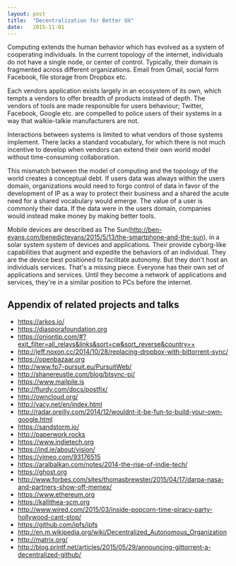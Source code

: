 ```yaml
---
layout: post
title:  "Decentralization for Better UX"
date:   2015-11-01
---
```


Computing extends the human behavior which has evolved as a system of cooperating individuals.
In the current topology of the internet, individuals do not have a single node, or center of control.
Typically, their domain is fragmented across different organizations. Email from Gmail, social form Facebook, file storage from Dropbox etc.


Each vendors application exists largely in an ecosystem of its own, which tempts a vendors to offer breadth of products instead of depth.
The vendors of tools are made responsible for users behaviour; Twitter, Facebook, Google etc. are compelled to police users of their systems in a way that walkie-talkie manufacturers are not.


Interactions between systems is limited to what vendors of those systems implement.
There lacks a standard vocabulary, for which there is not much incentive to develop when vendors can extend their own world model without time-consuming collaboration.


This mismatch between the model of computing and the topology of the world creates a conceptual debt.
If users data was always within the users domain, organizations would need to forgo control of data in favor of the development of IP as a way to protect their business and a shared the acute need for a shared vocabulary would emerge.
The value of a user is commonly their data. If the data were in the users domain, companies would instead make money by making better tools.


Mobile devices are described as The Sun(http://ben-evans.com/benedictevans/2015/5/13/the-smartphone-and-the-sun), in a solar system system of devices and applications.
Their provide cyborg-like capabilities that augment and expedite the behaviors of an individual.
They are the device best positioned to facilitate autonomy.
But they don't host an individuals services. That's a missing piece.
Everyone has their own set of applications and services.
Until they become a network of applications and services, they're in a similar position to PCs before the internet.


## Appendix of related projects and talks

<ul>
  <li><a target="blank" href="https://arkos.io/">https://arkos.io/</a></li>
  <li><a target="blank" href="https://diasporafoundation.org">https://diasporafoundation.org</a></li>
  <li><a target="blank" href="https://oniontip.com/#?exit_filter=all_relays&links&sort=cw&sort_reverse&country=+">https://oniontip.com/#?exit_filter=all_relays&links&sort=cw&sort_reverse&country=+</a></li>
  <li><a target="blank" href="http://jeff.noxon.cc/2014/10/28/replacing-dropbox-with-bittorrent-sync/">http://jeff.noxon.cc/2014/10/28/replacing-dropbox-with-bittorrent-sync/</a></li>
  <li><a target="blank" href="https://openbazaar.org">https://openbazaar.org</a></li>
  <li><a target="blank" href="http://www.fp7-pursuit.eu/PursuitWeb/">http://www.fp7-pursuit.eu/PursuitWeb/</a></li>
  <li><a target="blank" href="http://shanereustle.com/blog/btsync-pi/">http://shanereustle.com/blog/btsync-pi/</a></li>
  <li><a target="blank" href="https://www.mailpile.is">https://www.mailpile.is</a></li>
  <li><a target="blank" href="http://flurdy.com/docs/postfix/">http://flurdy.com/docs/postfix/</a></li>
  <li><a target="blank" href="http://owncloud.org/">http://owncloud.org/</a></li>
  <li><a target="blank" href="http://yacy.net/en/index.html">http://yacy.net/en/index.html</a></li>
  <li><a target="blank" href="http://radar.oreilly.com/2014/12/wouldnt-it-be-fun-to-build-your-own-google.html">http://radar.oreilly.com/2014/12/wouldnt-it-be-fun-to-build-your-own-google.html</a></li>
  <li><a target="blank" href="https://sandstorm.io/">https://sandstorm.io/</a></li>
  <li><a target="blank" href="http://paperwork.rocks">http://paperwork.rocks</a></li>
  <li><a target="blank" href="https://www.indietech.org">https://www.indietech.org</a></li>
  <li><a target="blank" href="https://ind.ie/about/vision/">https://ind.ie/about/vision/</a></li>
  <li><a target="blank" href="https://vimeo.com/93176515">https://vimeo.com/93176515</a></li>
  <li><a target="blank" href="https://aralbalkan.com/notes/2014-the-rise-of-indie-tech/">https://aralbalkan.com/notes/2014-the-rise-of-indie-tech/</a></li>
  <li><a target="blank" href="https://ghost.org">https://ghost.org</a></li>
  <li><a target="blank" href="http://www.forbes.com/sites/thomasbrewster/2015/04/17/darpa-nasa-and-partners-show-off-memex/">http://www.forbes.com/sites/thomasbrewster/2015/04/17/darpa-nasa-and-partners-show-off-memex/</a></li>
  <li><a target="blank" href="https://www.ethereum.org">https://www.ethereum.org</a></li>
  <li><a target="blank" href="https://kallithea-scm.org">https://kallithea-scm.org</a></li>
  <li><a target="blank" href="http://www.wired.com/2015/03/inside-popcorn-time-piracy-party-hollywood-cant-stop/">http://www.wired.com/2015/03/inside-popcorn-time-piracy-party-hollywood-cant-stop/</a></li>
  <li><a target="blank" href="https://github.com/ipfs/ipfs">https://github.com/ipfs/ipfs</a></li>
  <li><a target="blank" href="http://en.m.wikipedia.org/wiki/Decentralized_Autonomous_Organization">http://en.m.wikipedia.org/wiki/Decentralized_Autonomous_Organization</a></li>
  <li><a target="blank" href="http://matrix.org/">http://matrix.org/</a></li>
  <li><a target="blank" href="http://blog.printf.net/articles/2015/05/29/announcing-gittorrent-a-decentralized-github/">http://blog.printf.net/articles/2015/05/29/announcing-gittorrent-a-decentralized-github/</a></li>
</ul>
